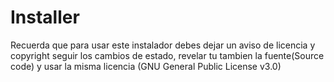 # Installer

Recuerda que para usar este instalador debes dejar un aviso de licencia y copyright seguir los cambios de estado, revelar tu tambien la fuente(Source code) y usar la misma licencia (GNU General Public License v3.0)
